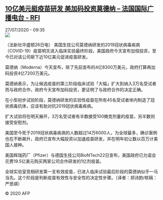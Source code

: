 <!--1595843676000-->
[10亿美元挺疫苗研发 美加码投资莫德纳 – 法国国际广播电台 - RFI](http://www.rfi.fr//cn/contenu/20200727-10%E4%BA%BF%E7%BE%8E%E5%85%83%E6%8C%BA%E7%96%AB%E8%8B%97%E7%A0%94%E5%8F%91-%E7%BE%8E%E5%8A%A0%E7%A0%81%E6%8A%95%E8%B5%84%E8%8E%AB%E5%BE%B7%E7%BA%B3)
------

<div>27/07/2020 - 09:35</div><img src="https://s.rfi.fr/media/display/aa62ec68-cfe6-11ea-a63a-005056bf87d6/w:310/p:16x9/int0008b.200727153502.jpg"><div class="t-content__body u-clearfix"><div class="m-interstitial"></div><p>（法新社华盛顿26日电）    美国生技公司莫德纳研发的2019冠状病毒疾病（COVID-19）疫苗明天进入临床实验最终阶段，美国政府今天宣布加倍投资，至今已对该公司砸下近10亿美元促进疫苗研发。</p><p>    莫德纳（Moderna）今天宣布，除了先前宣布的4亿8300万美元，政府打算再加码投资4亿7200万美元。</p><p>    莫德纳表示，为让候选疫苗的第三阶段临床试验「大幅」扩大到纳入3万名受试者而与政府合作，政府今天宣布加码投资，更证明了与政府合作的决定正确。</p><p>    在小型初步试验阶段，莫德纳研发的实验性疫苗在所有45名受试者体内制造了冠状病毒抗体，应该有助对抗2019冠状病毒疾病。</p><p>    扩大试验将在明天展开，3万名受试者有半数接受100微克剂量的疫苗，另半数则接受安慰剂。</p><p>    美国至今死于2019冠状病毒疾病的人数超过14万6000人，为全球最多，确诊案例也在不断飙升，政府已宣布大幅投资以加速疫苗研发，并在明年初让数以百万计美国人接种。</p><p>    美国辉瑞药厂（Pfizer）与德国生技公司BioNTech22日宣布，美国政府已允诺会花费19.5亿美元购买两家公司合作研发的1亿剂疫苗。</p><p>    全球实验室竞相研发第一支有效疫苗，已进入临床试验最后阶段的莫德纳似乎一马当先。这个阶段是判断疫苗有效性与安全性的决定性步骤。（译者：郑诗韵/核稿：严思祺）</p><p class="t-copyright">© 2020 AFP</p>        </div>
